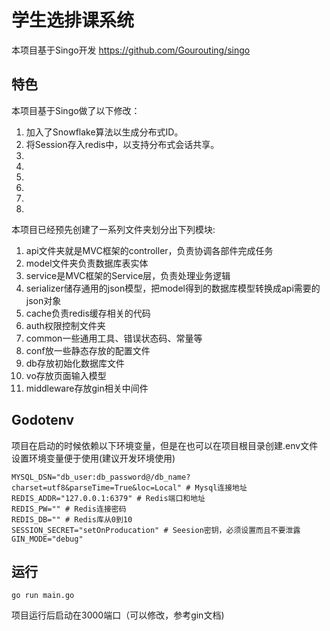 # 学生选排课系统


本项目基于Singo开发
https://github.com/Gourouting/singo


## 特色

本项目基于Singo做了以下修改：

1. 加入了Snowflake算法以生成分布式ID。
2. 将Session存入redis中，以支持分布式会话共享。
3. 
4. 
5. 
6. 
7. 
8. 


本项目已经预先创建了一系列文件夹划分出下列模块:

1. api文件夹就是MVC框架的controller，负责协调各部件完成任务
2. model文件夹负责数据库表实体
3. service是MVC框架的Service层，负责处理业务逻辑
4. serializer储存通用的json模型，把model得到的数据库模型转换成api需要的json对象
5. cache负责redis缓存相关的代码
6. auth权限控制文件夹
7. common一些通用工具、错误状态码、常量等
8. conf放一些静态存放的配置文件
9. db存放初始化数据库文件
10. vo存放页面输入模型
11. middleware存放gin相关中间件

## Godotenv

项目在启动的时候依赖以下环境变量，但是在也可以在项目根目录创建.env文件设置环境变量便于使用(建议开发环境使用)

```shell
MYSQL_DSN="db_user:db_password@/db_name?charset=utf8&parseTime=True&loc=Local" # Mysql连接地址
REDIS_ADDR="127.0.0.1:6379" # Redis端口和地址
REDIS_PW="" # Redis连接密码
REDIS_DB="" # Redis库从0到10
SESSION_SECRET="setOnProducation" # Seesion密钥，必须设置而且不要泄露
GIN_MODE="debug"
```


## 运行

```shell
go run main.go
```

项目运行后启动在3000端口（可以修改，参考gin文档)